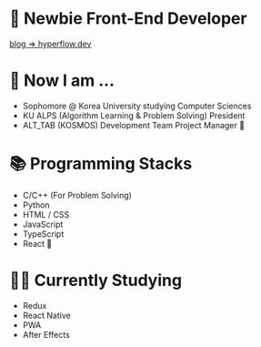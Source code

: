 # 🌱 Newbie Front-End Developer

[blog => hyperflow.dev](https://hyperflow.dev)

# 🤔 Now I am ...
- Sophomore @ Korea University studying Computer Sciences
- KU ALPS (Algorithm Learning & Problem Solving) President
- ALT_TAB (KOSMOS) Development Team Project Manager 🚀

# 📚 Programming Stacks
- C/C++ (For Problem Solving)
- Python
- HTML / CSS
- JavaScript
- TypeScript
- React 💖

# ✍🏼 Currently Studying
- Redux
- React Native
- PWA
- After Effects
